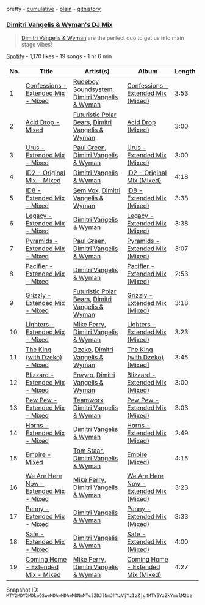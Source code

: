 pretty - [cumulative](/playlists/cumulative/37i9dQZF1DX3JjRskvOCSF.md) - [plain](/playlists/plain/37i9dQZF1DX3JjRskvOCSF) - [githistory](https://github.githistory.xyz/mackorone/spotify-playlist-archive/blob/main/playlists/plain/37i9dQZF1DX3JjRskvOCSF)

### [Dimitri Vangelis & Wyman's DJ Mix](https://open.spotify.com/playlist/37i9dQZF1DX3JjRskvOCSF)

> <a href=“spotify:artist:10hGPIDZi33LRaYRIq3Bh4”>Dimitri Vangelis & Wyman</a> are the perfect duo to get us into main stage vibes!

[Spotify](https://open.spotify.com/user/spotify) - 1,170 likes - 19 songs - 1 hr 6 min

| No. | Title | Artist(s) | Album | Length |
|---|---|---|---|---|
| 1 | [Confessions \- Extended Mix \- Mixed](https://open.spotify.com/track/477HxhF1F4ohQMveNqAUq3) | [Rudeboy Soundsystem](https://open.spotify.com/artist/3ixpec4BuAYZfKhj1VvRQP), [Dimitri Vangelis & Wyman](https://open.spotify.com/artist/10hGPIDZi33LRaYRIq3Bh4) | [Confessions \- Extended Mix \(Mixed\)](https://open.spotify.com/album/4Jp0xrFo87ah9bJxQ2Ddp4) | 3:53 |
| 2 | [Acid Drop \- Mixed](https://open.spotify.com/track/4izdpdPq7HaBIbXj89qeej) | [Futuristic Polar Bears](https://open.spotify.com/artist/47v4vGA1qCl7hyevSkpRM7), [Dimitri Vangelis & Wyman](https://open.spotify.com/artist/10hGPIDZi33LRaYRIq3Bh4) | [Acid Drop \(Mixed\)](https://open.spotify.com/album/7Ab4GS5WjQ7MqGMYvEa22l) | 3:00 |
| 3 | [Urus \- Extended Mix \- Mixed](https://open.spotify.com/track/1PEIWcrouqlB400t6Mrqg6) | [Paul Green](https://open.spotify.com/artist/6p2zBJ9FLbiQQLS0HYdtb3), [Dimitri Vangelis & Wyman](https://open.spotify.com/artist/10hGPIDZi33LRaYRIq3Bh4) | [Urus \- Extended Mix \(Mixed\)](https://open.spotify.com/album/2soZM1l1vfHvGAhwyWBHXW) | 3:00 |
| 4 | [ID2 \- Original Mix \- Mixed](https://open.spotify.com/track/5V28sda3kTK1c8byPsMW41) | [Dimitri Vangelis & Wyman](https://open.spotify.com/artist/10hGPIDZi33LRaYRIq3Bh4) | [ID2 \- Original Mix \(Mixed\)](https://open.spotify.com/album/6ekyBRmJ478jEESNo2ZQdC) | 4:18 |
| 5 | [ID8 \- Extended Mix \- Mixed](https://open.spotify.com/track/1ndaek6dCCCIWO41GMYUfE) | [Sem Vox](https://open.spotify.com/artist/4j6FBtbchyfFhBrCw9eT45), [Dimitri Vangelis & Wyman](https://open.spotify.com/artist/10hGPIDZi33LRaYRIq3Bh4) | [ID8 \- Extended Mix \(Mixed\)](https://open.spotify.com/album/1VkrInYjO8jSqoTy6dtJ9N) | 3:38 |
| 6 | [Legacy \- Extended Mix \- Mixed](https://open.spotify.com/track/5A4GtGs1RrnQPAnEp5uHxp) | [Dimitri Vangelis & Wyman](https://open.spotify.com/artist/10hGPIDZi33LRaYRIq3Bh4) | [Legacy \- Extended Mix \(Mixed\)](https://open.spotify.com/album/3Ir1yS4u3O7bAU6hTzVojn) | 3:38 |
| 7 | [Pyramids \- Extended Mix \- Mixed](https://open.spotify.com/track/6FrelyNi1bNq9b4dqbqhEm) | [Paul Green](https://open.spotify.com/artist/6p2zBJ9FLbiQQLS0HYdtb3), [Dimitri Vangelis & Wyman](https://open.spotify.com/artist/10hGPIDZi33LRaYRIq3Bh4) | [Pyramids \- Extended Mix \(Mixed\)](https://open.spotify.com/album/5ZaudNeeIejdMZ5FhKIpYt) | 3:07 |
| 8 | [Pacifier \- Extended Mix \- Mixed](https://open.spotify.com/track/4rGOeRT4GytQZAH00rCyrn) | [Dimitri Vangelis & Wyman](https://open.spotify.com/artist/10hGPIDZi33LRaYRIq3Bh4) | [Pacifier \- Extended Mix \(Mixed\)](https://open.spotify.com/album/2OcYumjAymY2lqDqehl8of) | 2:53 |
| 9 | [Grizzly \- Extended Mix \- Mixed](https://open.spotify.com/track/6MatDeNhim32osX8mmgD0P) | [Futuristic Polar Bears](https://open.spotify.com/artist/47v4vGA1qCl7hyevSkpRM7), [Dimitri Vangelis & Wyman](https://open.spotify.com/artist/10hGPIDZi33LRaYRIq3Bh4) | [Grizzly \- Extended Mix \(Mixed\)](https://open.spotify.com/album/2zsdKIj8LlzplqsgO0jED8) | 3:18 |
| 10 | [Lighters \- Extended Mix \- Mixed](https://open.spotify.com/track/12aFUsiyQRXrOlewIkg15b) | [Mike Perry](https://open.spotify.com/artist/6lB8vOoI4DRrrVxXwuV19c), [Dimitri Vangelis & Wyman](https://open.spotify.com/artist/10hGPIDZi33LRaYRIq3Bh4) | [Lighters \- Extended Mix \(Mixed\)](https://open.spotify.com/album/2ZoVMgcBJCGpYYwJNDVY4k) | 3:23 |
| 11 | [The King \(with Dzeko\) \- Mixed](https://open.spotify.com/track/33zFSQuzqBpmTG0sX9xIAh) | [Dzeko](https://open.spotify.com/artist/5vQfv3s2Z2SRdPZKr82ABw), [Dimitri Vangelis & Wyman](https://open.spotify.com/artist/10hGPIDZi33LRaYRIq3Bh4) | [The King \(with Dzeko\) \[Mixed\]](https://open.spotify.com/album/2GgPKrPg1Gu8MjzYinMEDW) | 3:45 |
| 12 | [Blizzard \- Extended Mix \- Mixed](https://open.spotify.com/track/2BCPObvB1lM8QHiwP4eozy) | [Envyro](https://open.spotify.com/artist/5lxDBvdzaRQ5I3P2fKzxRy), [Dimitri Vangelis & Wyman](https://open.spotify.com/artist/10hGPIDZi33LRaYRIq3Bh4) | [Blizzard \- Extended Mix \(Mixed\)](https://open.spotify.com/album/1wYPonnud3Q4UJtNVTcyfd) | 3:00 |
| 13 | [Pew Pew \- Extended Mix \- Mixed](https://open.spotify.com/track/5zKagpG6dohmyhbSeEPXYt) | [Teamworx](https://open.spotify.com/artist/5AVL4JohmPpJASDshyUzQj), [Dimitri Vangelis & Wyman](https://open.spotify.com/artist/10hGPIDZi33LRaYRIq3Bh4) | [Pew Pew \- Extended Mix \(Mixed\)](https://open.spotify.com/album/2rhS8hdtsyuzi2a3d6ZXEo) | 3:03 |
| 14 | [Horns \- Extended Mix \- Mixed](https://open.spotify.com/track/3WfAeL6cHXlvBBFsgV3r9i) | [Dimitri Vangelis & Wyman](https://open.spotify.com/artist/10hGPIDZi33LRaYRIq3Bh4) | [Horns \- Extended Mix \(Mixed\)](https://open.spotify.com/album/3pGbjtkox2a92mswao6EoG) | 2:49 |
| 15 | [Empire \- Mixed](https://open.spotify.com/track/094OiNYarfvrTscmSCR2Db) | [Tom Staar](https://open.spotify.com/artist/0iSYvHKAdhWVdZkS1PYK3u), [Dimitri Vangelis & Wyman](https://open.spotify.com/artist/10hGPIDZi33LRaYRIq3Bh4) | [Empire \(Mixed\)](https://open.spotify.com/album/7BhQ3D4P3XCJvEmmHtV3ks) | 4:15 |
| 16 | [We Are Here Now \- Extended Mix \- Mixed](https://open.spotify.com/track/1xXHUb5LaejtnsGs6RDAdM) | [Mike Perry](https://open.spotify.com/artist/6lB8vOoI4DRrrVxXwuV19c), [Dimitri Vangelis & Wyman](https://open.spotify.com/artist/10hGPIDZi33LRaYRIq3Bh4) | [We Are Here Now \- Extended Mix \(Mixed\)](https://open.spotify.com/album/4JoSj0YLt5RYH3xymfwyrb) | 3:23 |
| 17 | [Penny \- Extended Mix \- Mixed](https://open.spotify.com/track/259s5US197Beo8BYn2Uvjj) | [Dimitri Vangelis & Wyman](https://open.spotify.com/artist/10hGPIDZi33LRaYRIq3Bh4) | [Penny \- Extended Mix \(Mixed\)](https://open.spotify.com/album/6AaV9bHw3UtKaToWksACMY) | 3:33 |
| 18 | [Safe \- Extended Mix \- Mixed](https://open.spotify.com/track/1sevDYfZAqrGJCKNiGVx6o) | [Dimitri Vangelis & Wyman](https://open.spotify.com/artist/10hGPIDZi33LRaYRIq3Bh4) | [Safe \- Extended Mix \(Mixed\)](https://open.spotify.com/album/7zkuGbHC89mNYEpcmUppKN) | 4:00 |
| 19 | [Coming Home \- Extended Mix \- Mixed](https://open.spotify.com/track/4tHLBA2og5370qS6YbC84m) | [Mike Perry](https://open.spotify.com/artist/6lB8vOoI4DRrrVxXwuV19c), [Dimitri Vangelis & Wyman](https://open.spotify.com/artist/10hGPIDZi33LRaYRIq3Bh4) | [Coming Home \- Extended Mix \(Mixed\)](https://open.spotify.com/album/1U1QEPUvMF7Ejf05Det8il) | 4:27 |

Snapshot ID: `MTY2MDY2MDkwOSwwMDAwMDAwMDNmMTc3ZDJlNmJhYzVjYzIzZjg4MTY5YzZkYmVlM2Uz`
